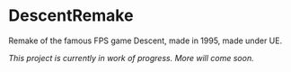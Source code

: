 # DescentRemake
Remake of the famous FPS game Descent, made in 1995, made under UE.

_This project is currently in work of progress. More will come soon._

